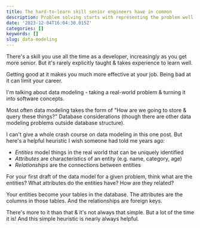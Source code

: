 ```yaml
---
title: The hard-to-learn skill senior engineers have in common
description: Problem solving starts with representing the problem well
date: '2023-12-04T16:04:30.015Z'
categories: []
keywords: []
slug: data-modeling
---
```


There's a skill you use all the time as a developer, increasingly as you get more senior. But it's rarely explicitly taught & takes experience to learn well.

Getting good at it makes you much more effective at your job. Being bad at it can limit your career.

I'm talking about data modeling - taking a real-world problem & turning it into software concepts.

Most often data modeling takes the form of "How are we going to store & query these things?" Database considerations (though there are other data modeling problems outside database structure).

I can't give a whole crash course on data modeling in this one post. But here's a helpful heuristic I wish someone had told me years ago:

- *Entities* model things in the real world that can be uniquely identified
- *Attributes* are characteristics of an entity (e.g. name, category, age)
- *Relationships* are the connections between entities

For your first draft of the data model for a given problem, think what are the entities? What attributes do the entities have? How are they related?

Your entities become your tables in the database. The attributes are the columns in those tables. And the relationships are foreign keys.

There's more to it than that & it's not always that simple. But a lot of the time it is! And this simple heuristic is nearly always helpful.
